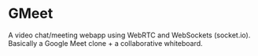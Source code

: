 # GMeet
A video chat/meeting webapp using WebRTC and WebSockets (socket.io). Basically a Google Meet clone + a collaborative whiteboard.

